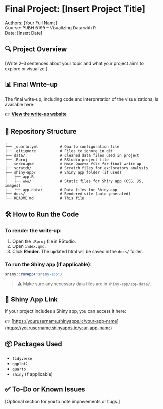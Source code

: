 # Final Project: [Insert Project Title]

Authors: [Your Full Name]  
Course: PUBH 6199 – Visualizing Data with R  
Date: [Insert Date]

## 🔍 Project Overview

[Write 2–3 sentences about your topic and what your project aims to explore or visualize.]

## 📊 Final Write-up

The final write-up, including code and interpretation of the visualizations, is available here:

👉 [**View the write-up website**](https://pubh6199-data-viz-with-r.github.io/hw6-YOUR-TEAM-NAME/)

## 📂 Repository Structure

```plaintext
.
├── _quarto.yml          # Quarto configuration file
├── .gitignore           # Files to ignore in git
├── data/                # Cleaned data files used in project
├── .Rproj               # RStudio project file
├── index.qmd            # Main Quarto file for final write-up
├── scratch/             # Scratch files for exploratory analysis         
├── shiny-app/           # Shiny app folder (if used)
│   ├── app.R
|   ├── www/             # Static files for Shiny app (CSS, JS, images)
│   └── app-data/        # Data files for Shiny app
├── docs/                # Rendered site (auto-generated)
└── README.md            # This file
```

## 🛠 How to Run the Code

### To render the write-up:

1. Open the `.Rproj` file in RStudio.
2. Open `index.qmd`.
3. Click **Render**. The updated html will be saved in the `docs/` folder.

### To run the Shiny app (if applicable):

```r
shiny::runApp("shiny-app")
```

> ⚠️ Make sure any necessary data files are in `shiny-app/app-data/`.

## 🔗 Shiny App Link

If your project includes a Shiny app, you can access it here:

👉 [https://yourusername.shinyapps.io/your-app-name](https://yourusername.shinyapps.io/your-app-name)

## 📦 Packages Used

- `tidyverse`
- `ggplot2`
- `quarto`
- `shiny` (if applicable)

## ✅ To-Do or Known Issues

[Optional section for you to note improvements or bugs.]
